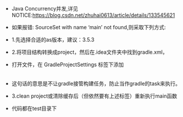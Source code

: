  * Java Concurrency并发,详见NOTICE:https://blog.csdn.net/zhuhai0613/article/details/133545621
 
 * 如果报错: SourceSet with name ‘main’ not found,则采取下列方式:
 * 1.先选择合适的as版本，建议：3.5.3
 * 2.将项目结构转换成project，然后在.idea文件夹中找到gradle.xml，
 * 打开文件，在 GradleProjectSettings 标签下添加<option name="delegatedBuild" value="false" />
 * 这句话的意思是不让gradle接管构建任务，防止当作gradle的task来执行。
 * 3.clean project或清除缓存后（但依然要有上述标签）重新执行main函数
 * 代码都在test目录下